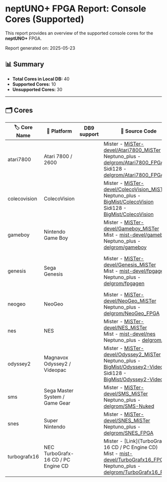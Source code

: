 # neptUNO+ FPGA Report: Console Cores (Supported)

This report provides an overview of the supported console cores for the **neptUNO+** FPGA.

Report generated on: 2025-05-23

## 📊 Summary

- **Total Cores in Local DB:** 40
- **Supported Cores:** 10
- **Unsupported Cores:** 30

---

## 🗂️ Cores

| 🏷️ **Core Name** | 📝 **Platform** | DB9 support | 🔗 **Source Code** | 🗂️ **Database** | 🗒️ **Notes** |
|-------------------|-----------------|-------------|--------------------|------------------|--------------|
| atari7800 | Atari 7800 / 2600 |  | Mister - [MiSTer-devel/Atari7800_MiSTer](https://github.com/MiSTer-devel/Atari7800_MiSTer)<br>Neptuno_plus - [delgrom/Atari7800_FPGA](https://github.com/delgrom/Atari7800_FPGA)<br>Sidi128 - [delgrom/Atari7800_FPGA](https://github.com/delgrom/Atari7800_FPGA) | Official_Distribution_MiSTer |  |
| colecovision | ColecoVision |  | Mister - [MiSTer-devel/ColecoVision_MiSTer](https://github.com/MiSTer-devel/ColecoVision_MiSTer)<br>Neptuno_plus - [BigMist/ColecoVision](https://github.com/BigMist/ColecoVision)<br>Sidi128 - [BigMist/ColecoVision](https://github.com/BigMist/ColecoVision) | Official_Distribution_MiSTer |  |
| gameboy | Nintendo Game Boy |  | Mister - [MiSTer-devel/Gameboy_MiSTer](https://github.com/MiSTer-devel/Gameboy_MiSTer)<br>Mist - [mist-devel/gameboy](https://github.com/mist-devel/gameboy)<br>Neptuno_plus - [delgrom/gameboy](https://github.com/delgrom/gameboy) | Official_Distribution_MiSTer |  |
| genesis | Sega Genesis |  | Mister - [MiSTer-devel/Genesis_MiSTer](https://github.com/MiSTer-devel/Genesis_MiSTer)<br>Mist - [mist-devel/fpgagen](https://github.com/mist-devel/fpgagen)<br>Neptuno_plus - [delgrom/fpgagen](https://github.com/delgrom/fpgagen) | Official_Distribution_MiSTer | Archived. MiSTer port of the fpgagen core. |
| neogeo | NeoGeo |  | Mister - [MiSTer-devel/NeoGeo_MiSTer](https://github.com/MiSTer-devel/NeoGeo_MiSTer)<br>Neptuno_plus - [delgrom/NeoGeo_FPGA](https://github.com/delgrom/NeoGeo_FPGA) | Official_Distribution_MiSTer |  |
| nes | NES |  | Mister - [MiSTer-devel/NES_MiSTer](https://github.com/MiSTer-devel/NES_MiSTer)<br>Mist - [mist-devel/nes](https://github.com/mist-devel/nes)<br>Neptuno_plus - [delgrom/nes](https://github.com/delgrom/nes) | Official_Distribution_MiSTer |  |
| odyssey2 | Magnavox Odyssey2 / Videopac |  | Mister - [MiSTer-devel/Odyssey2_MiSTer](https://github.com/MiSTer-devel/Odyssey2_MiSTer)<br>Neptuno_plus - [BigMist/Odyssey2-Videopac](https://github.com/BigMist/Odyssey2-Videopac)<br>Sidi128 - [BigMist/Odyssey2-Videopac](https://github.com/BigMist/Odyssey2-Videopac) | Official_Distribution_MiSTer |  |
| sms | Sega Master System / Game Gear |  | Mister - [MiSTer-devel/SMS_MiSTer](https://github.com/MiSTer-devel/SMS_MiSTer)<br>Neptuno_plus - [delgrom/SMS-Nuked](https://github.com/delgrom/SMS-Nuked) | Official_Distribution_MiSTer |  |
| snes | Super Nintendo |  | Mister - [MiSTer-devel/SNES_MiSTer](https://github.com/MiSTer-devel/SNES_MiSTer)<br>Neptuno_plus - [delgrom/SNES_FPGA](https://github.com/delgrom/SNES_FPGA) | Official_Distribution_MiSTer |  |
| turbografx16 | NEC TurboGrafx-16 CD / PC Engine CD |  | Mister - [Link](TurboGrafx-16 CD / PC Engine CD)<br>Mist - [mist-devel/TurboGrafx16_FPGA](https://github.com/mist-devel/TurboGrafx16_FPGA)<br>Neptuno_plus - [delgrom/TurboGrafx16_FPGA](https://github.com/delgrom/TurboGrafx16_FPGA) | Official_Distribution_MiSTer |  |